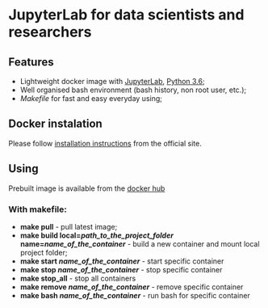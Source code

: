 # JupyterLab for data scientists and researchers

## Features
* Lightweight docker image with [JupyterLab](https://jupyterlab.readthedocs.io/en/stable/), [Python 3.6](https://docs.python.org/3.6/);
* Well organised bash environment (bash history, non root user, etc.);
* *Makefile* for fast and easy everyday using;

## Docker instalation
Please follow [installation instructions](https://docs.docker.com/install/) from the official site.

## Using
Prebuilt image is available from the [docker hub](https://hub.docker.com/r/dbaibak/jupyter-lab/)

### With makefile:
* **make pull** - pull latest image;
* **make build local=*__path_to_the_project_folder__* name=*__name_of_the_container__*** - build a new container and mount local project folder;
* **make start *__name_of_the_container__*** - start specific container
* **make stop *__name_of_the_container__*** - stop specific container
* **make stop_all** - stop all containers
* **make remove *__name_of_the_container__*** - remove specific container
* **make bash *__name_of_the_container__*** - run bash for specific container

